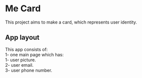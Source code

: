 # Me Card
This project aims to make a card, which represents user identity.

## App layout
This app consists of:  
1- one main page which has:  
  1- user picture.  
  2- user email.  
  3- user phone number.  
